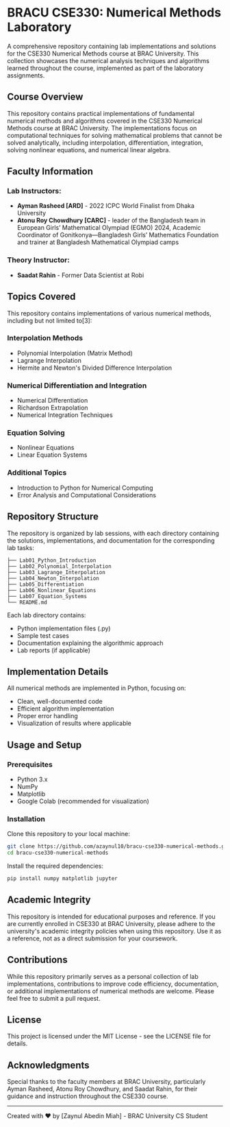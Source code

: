 # BRACU CSE330: Numerical Methods Laboratory

A comprehensive repository containing lab implementations and solutions for the CSE330 Numerical Methods course at BRAC University. This collection showcases the numerical analysis techniques and algorithms learned throughout the course, implemented as part of the laboratory assignments.

## Course Overview

This repository contains practical implementations of fundamental numerical methods and algorithms covered in the CSE330 Numerical Methods course at BRAC University. The implementations focus on computational techniques for solving mathematical problems that cannot be solved analytically, including interpolation, differentiation, integration, solving nonlinear equations, and numerical linear algebra.

## Faculty Information

### Lab Instructors:
- **Ayman Rasheed [ARD]** - 2022 ICPC World Finalist from Dhaka University
- **Atonu Roy Chowdhury [CARC]** -  leader of the Bangladesh team in European Girls’ Mathematical Olympiad (EGMO) 2024, Academic Coordinator of Gonitkonya—Bangladesh Girls’ Mathematics Foundation and trainer at Bangladesh Mathematical Olympiad camps

### Theory Instructor:
- **Saadat Rahin** - Former Data Scientist at Robi

## Topics Covered

This repository contains implementations of various numerical methods, including but not limited to[3]:

### Interpolation Methods
- Polynomial Interpolation (Matrix Method)
- Lagrange Interpolation
- Hermite and Newton's Divided Difference Interpolation

### Numerical Differentiation and Integration
- Numerical Differentiation
- Richardson Extrapolation
- Numerical Integration Techniques

### Equation Solving
- Nonlinear Equations
- Linear Equation Systems

### Additional Topics
- Introduction to Python for Numerical Computing
- Error Analysis and Computational Considerations

## Repository Structure

The repository is organized by lab sessions, with each directory containing the solutions, implementations, and documentation for the corresponding lab tasks:

```
├── Lab01_Python_Introduction
├── Lab02_Polynomial_Interpolation
├── Lab03_Lagrange_Interpolation
├── Lab04_Newton_Interpolation
├── Lab05_Differentiation
├── Lab06_Nonlinear_Equations
├── Lab07_Equation_Systems
└── README.md
```

Each lab directory contains:
- Python implementation files (.py)
- Sample test cases
- Documentation explaining the algorithmic approach
- Lab reports (if applicable)

## Implementation Details

All numerical methods are implemented in Python, focusing on:

- Clean, well-documented code
- Efficient algorithm implementation
- Proper error handling
- Visualization of results where applicable

## Usage and Setup

### Prerequisites
- Python 3.x
- NumPy
- Matplotlib
- Google Colab (recommended for visualization)

### Installation

Clone this repository to your local machine:

```bash
git clone https://github.com/azaynul10/bracu-cse330-numerical-methods.git
cd bracu-cse330-numerical-methods
```

Install the required dependencies:

```bash
pip install numpy matplotlib jupyter
```

## Academic Integrity

This repository is intended for educational purposes and reference. If you are currently enrolled in CSE330 at BRAC University, please adhere to the university's academic integrity policies when using this repository. Use it as a reference, not as a direct submission for your coursework.

## Contributions

While this repository primarily serves as a personal collection of lab implementations, contributions to improve code efficiency, documentation, or additional implementations of numerical methods are welcome. Please feel free to submit a pull request.

## License

This project is licensed under the MIT License - see the LICENSE file for details.

## Acknowledgments

Special thanks to the faculty members at BRAC University, particularly Ayman Rasheed, Atonu Roy Chowdhury, and Saadat Rahin, for their guidance and instruction throughout the CSE330 course.

---

Created with ❤️ by [Zaynul Abedin Miah] - BRAC University CS Student
